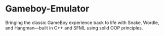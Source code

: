 # Gameboy-Emulator
Bringing the classic GameBoy experience back to life with Snake, Wordle, and Hangman—built in C++ and SFML using solid OOP principles.
